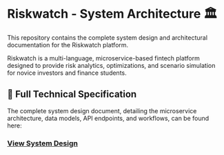 # Riskwatch - System Architecture 🏛️

This repository contains the complete system design and architectural documentation for the Riskwatch platform.

Riskwatch is a multi-language, microservice-based fintech platform designed to provide risk analytics, optimizations, and scenario simulation for novice investors and finance students.

## 📄 Full Technical Specification

The complete system design document, detailing the microservice architecture, data models, API endpoints, and workflows, can be found here:

### **[View System Design](./SYSTEM_DESIGN.md)**
